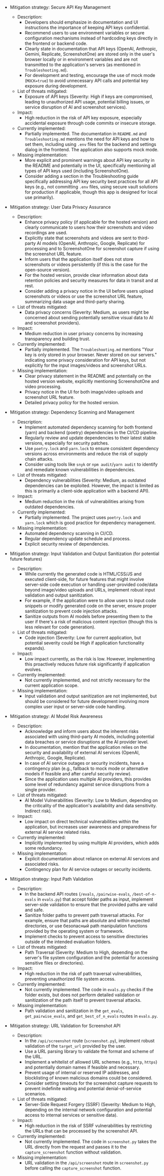 - Mitigation strategy: Secure API Key Management
  - Description:
    - Developers should emphasize in documentation and UI instructions the importance of keeping API keys confidential.
    - Recommend users to use environment variables or secure configuration mechanisms instead of hardcoding keys directly in the frontend or backend code.
    - Clearly state in documentation that API keys (OpenAI, Anthropic, Gemini, Replicate, ScreenshotOne) are stored only in the user's browser locally or in environment variables and are not transmitted to the application's servers (as mentioned in `Troubleshooting.md`).
    - For development and testing, encourage the use of mock mode (`MOCK=true`) to avoid unnecessary API calls and potential key exposure during development.
  - List of threats mitigated:
    - Exposure of API keys (Severity: High if keys are compromised, leading to unauthorized API usage, potential billing issues, or service disruption of AI and screenshot services).
  - Impact:
    - High reduction in the risk of API key exposure, especially accidental exposure through code commits or insecure storage.
  - Currently implemented:
    - Partially implemented. The documentation in `README.md` and `Troubleshooting.md` mentions the need for API keys and how to set them, including using `.env` files for the backend and settings dialog in the frontend. The application also supports mock mode.
  - Missing implementation:
    - More explicit and prominent warnings about API key security in the README and potentially in the UI, specifically mentioning all types of API keys used (including ScreenshotOne).
    - Consider adding a section in the Troubleshooting guide specifically addressing API key security best practices for all API keys (e.g., not committing `.env` files, using secure vault solutions for production if applicable, though this app is designed for local use primarily).

- Mitigation strategy: User Data Privacy Assurance
  - Description:
    - Enhance privacy policy (if applicable for the hosted version) and clearly communicate to users how their screenshots and video recordings are used.
    - Explicitly state that screenshots and videos are sent to third-party AI models (OpenAI, Anthropic, Google, Replicate) for processing and to ScreenshotOne for screenshot capture if using the screenshot URL feature.
    - Inform users that the application itself does not store screenshots or videos persistently (if this is the case for the open-source version).
    - For the hosted version, provide clear information about data retention policies and security measures for data in transit and at rest.
    - Consider adding a privacy notice in the UI before users upload screenshots or videos or use the screenshot URL feature, summarizing data usage and third-party sharing.
  - List of threats mitigated:
    - Data privacy concerns (Severity: Medium, as users might be concerned about sending potentially sensitive visual data to AI and screenshot providers).
  - Impact:
    - Medium reduction in user privacy concerns by increasing transparency and building trust.
  - Currently implemented:
    - Partially implemented. The `Troubleshooting.md` mentions "Your key is only stored in your browser. Never stored on our servers." indicating some privacy consideration for API keys, but not explicitly for the input images/videos and screenshot URLs.
  - Missing implementation:
    - Clear privacy statement in the README and potentially on the hosted version website, explicitly mentioning ScreenshotOne and video processing.
    - Privacy notice in the UI for both image/video uploads and screenshot URL feature.
    - Detailed privacy policy for the hosted version.

- Mitigation strategy: Dependency Scanning and Management
  - Description:
    - Implement automated dependency scanning for both frontend (yarn) and backend (poetry) dependencies in the CI/CD pipeline.
    - Regularly review and update dependencies to their latest stable versions, especially for security patches.
    - Use `poetry.lock` and `yarn.lock` to ensure consistent dependency versions across environments and reduce the risk of supply chain attacks.
    - Consider using tools like `snyk` or `npm audit`/`yarn audit` to identify and remediate known vulnerabilities in dependencies.
  - List of threats mitigated:
    - Dependency vulnerabilities (Severity: Medium, as outdated dependencies can be exploited. However, the impact is limited as this is primarily a client-side application with a backend API).
  - Impact:
    - Medium reduction in the risk of vulnerabilities arising from outdated dependencies.
  - Currently implemented:
    - Partially implemented. The project uses `poetry.lock` and `yarn.lock` which is good practice for dependency management.
  - Missing implementation:
    - Automated dependency scanning in CI/CD.
    - Regular dependency update schedule and process.
    - Explicit security review of dependencies.

- Mitigation strategy: Input Validation and Output Sanitization (for potential future features)
  - Description:
    - While currently the generated code is HTML/CSS/JS and executed client-side, for future features that might involve server-side code execution or handling user-provided code/data beyond image/video uploads and URLs, implement robust input validation and output sanitization.
    - For example, if the application were to allow users to input code snippets or modify generated code on the server, ensure proper sanitization to prevent code injection attacks.
    - Sanitize outputs from AI models before presenting them to the user if there's a risk of malicious content injection (though this is less relevant for code generation).
  - List of threats mitigated:
    - Code injection (Severity: Low for current application, but potential severity could be High if application functionality expands).
  - Impact:
    - Low impact currently, as the risk is low. However, implementing this proactively reduces future risk significantly if application evolves.
  - Currently implemented:
    - Not currently implemented, and not strictly necessary for the current application scope.
  - Missing implementation:
    - Input validation and output sanitization are not implemented, but should be considered for future development involving more complex user input or server-side code handling.

- Mitigation strategy: AI Model Risk Awareness
  - Description:
    - Acknowledge and inform users about the inherent risks associated with using third-party AI models, including potential data breaches or service disruptions at the AI provider level.
    - In documentation, mention that the application relies on the security and availability of external AI services (OpenAI, Anthropic, Google, Replicate).
    - In case of AI service outages or security incidents, have a contingency plan (e.g., fallback to mock mode or alternative models if feasible and after careful security review).
    - Since the application uses multiple AI providers, this provides some level of redundancy against service disruptions from a single provider.
  - List of threats mitigated:
    - AI Model Vulnerabilities (Severity: Low to Medium, depending on the criticality of the application's availability and data sensitivity. Indirect risk).
  - Impact:
    - Low impact on direct technical vulnerabilities within the application, but increases user awareness and preparedness for external AI service related risks.
  - Currently implemented:
    - Implicitly implemented by using multiple AI providers, which adds some redundancy.
  - Missing implementation:
    - Explicit documentation about reliance on external AI services and associated risks.
    - Contingency plan for AI service outages or security incidents.

- Mitigation strategy: Input Path Validation
  - Description:
    - In the backend API routes (`/evals`, `/pairwise-evals`, `/best-of-n-evals` in `evals.py`) that accept folder paths as input, implement server-side validation to ensure that the provided paths are valid and safe.
    - Sanitize folder paths to prevent path traversal attacks. For example, ensure that paths are absolute and within expected directories, or use безопасный path manipulation functions provided by the operating system or framework.
    - Implement checks to prevent access to sensitive directories outside of the intended evaluation folders.
  - List of threats mitigated:
    - Path Traversal (Severity: Medium to High, depending on the server's file system configuration and the potential for accessing sensitive files or directories).
  - Impact:
    - High reduction in the risk of path traversal vulnerabilities, preventing unauthorized file system access.
  - Currently implemented:
    - Not currently implemented. The code in `evals.py` checks if the folder exists, but does not perform detailed validation or sanitization of the path itself to prevent traversal attacks.
  - Missing implementation:
    - Path validation and sanitization in the `get_evals`, `get_pairwise_evals`, and `get_best_of_n_evals` routes in `evals.py`.

- Mitigation strategy: URL Validation for Screenshot API
  - Description:
    - In the `/api/screenshot` route (`screenshot.py`), implement robust validation of the `target_url` provided by the user.
    - Use a URL parsing library to validate the format and scheme of the URL.
    - Implement a whitelist of allowed URL schemes (e.g., `http`, `https`) and potentially domain names if feasible and necessary.
    - Prevent usage of internal or reserved IP addresses, and blocklisting of known malicious domains could be considered.
    - Consider setting timeouts for the screenshot capture requests to prevent indefinite waiting and potential denial-of-service scenarios.
  - List of threats mitigated:
    - Server-Side Request Forgery (SSRF) (Severity: Medium to High, depending on the internal network configuration and potential access to internal services or sensitive data).
  - Impact:
    - High reduction in the risk of SSRF vulnerabilities by restricting the URLs that can be processed by the screenshot API.
  - Currently implemented:
    - Not currently implemented. The code in `screenshot.py` takes the URL directly from the request and passes it to the `capture_screenshot` function without validation.
  - Missing implementation:
    - URL validation in the `/api/screenshot` route in `screenshot.py` before calling the `capture_screenshot` function.
